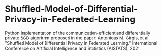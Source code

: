 # Shuffled-Model-of-Differential-Privacy-in-Federated-Learning
Python implementation of the communication-efficient and differentially private SGD algorithm proposed in the paper:  Antonious M. Girgis, et al. "Shuffled Model of Differential Privacy in Federated Learning." International Conference on Artificial Intelligence and Statistics (AISTATS), 2021. 
